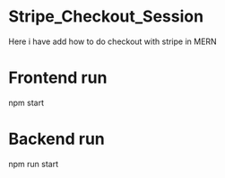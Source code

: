 # Stripe_Checkout_Session
Here i have add how to do checkout with stripe in MERN

# Frontend run 
npm start

# Backend run 
npm run start
